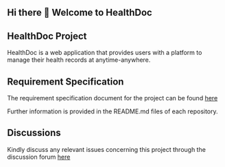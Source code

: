 ## Hi there 👋 Welcome to HealthDoc
## HealthDoc Project

HealthDoc is a web application that provides users with a platform to manage their health records at anytime-anywhere.

## Requirement Specification
The requirement specification document for the project can be found [here](https://github.com/HealthDoc-project/healthdoc-web#readme)

Further information is provided in the README.md files of each repository.

## Discussions
Kindly discuss any relevant issues concerning this project through the discussion forum [here](https://github.com/orgs/HealthDoc-project/discussions)


